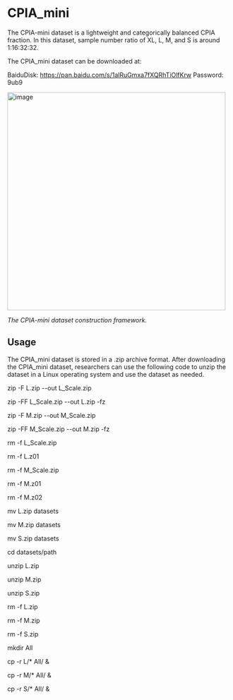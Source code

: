 # CPIA_mini

The CPIA-mini dataset is a lightweight and categorically balanced CPIA fraction. 
In this dataset, sample number ratio of XL, L, M, and S is around 1:16:32:32.

The CPIA_mini dataset can be downloaded at:

BaiduDisk: https://pan.baidu.com/s/1alRuGmxa7fXQRhTiOlfKrw  Password: 9ub9

<img width="494" alt="image" src="https://github.com/zhanglab2021/CPIA_Dataset/assets/91015667/173dbf1f-3eeb-42df-96ea-63f295c6837e">

*The CPIA-mini dataset construction framework.*


## Usage

The CPIA_mini dataset is stored in a .zip archive format. After downloading the CPIA_mini dataset, researchers can use the following code to unzip the dataset in a Linux operating system and use the dataset as needed.

zip -F L.zip --out L_Scale.zip

zip -FF L_Scale.zip --out L.zip -fz

zip -F M.zip --out M_Scale.zip

zip -FF M_Scale.zip --out M.zip -fz


rm -f L_Scale.zip

rm -f L.z01

rm -f M_Scale.zip

rm -f M.z01

rm -f M.z02


mv L.zip datasets

mv M.zip datasets

mv S.zip datasets


cd datasets/path

unzip L.zip

unzip M.zip

unzip S.zip


rm -f L.zip

rm -f M.zip

rm -f S.zip


mkdir All

cp -r L/* All/ &

cp -r M/* All/ &

cp -r S/* All/ &
